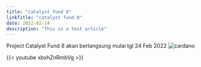 ```yaml
---
title: "catalyst fund 8"
linkTitle: "catalyst fund 8"
date: 2022-02-14
description: "This is a test article"
---
```


Project Catalyst Fund 8 akan berlangsung mulai tgl 24 Feb 2022
![cardano](https://analyticsinsight.b-cdn.net/wp-content/uploads/2022/02/cardano-ada-front.jpeg)

{{< youtube xbxhZnRmbVg >}}

